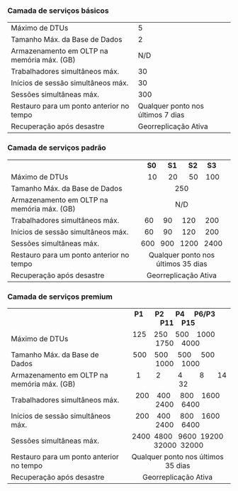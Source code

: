 ### Camada de serviços básicos

|  |  |
|---|---|
| Máximo de DTUs | 5 |
| Tamanho Máx. da Base de Dados | 2 |
| Armazenamento em OLTP na memória máx. (GB) | N/D |
| Trabalhadores simultâneos máx. | 30 |
| Inícios de sessão simultâneos máx. | 30 |
| Sessões simultâneas máx. | 300 |
| Restauro para um ponto anterior no tempo | Qualquer ponto nos últimos 7 dias |
| Recuperação após desastre | Georreplicação Ativa |


### Camada de serviços padrão

|   |  |
|---|:---:|
|| **S0** &nbsp;&nbsp;&nbsp;&nbsp; **S1** &nbsp;&nbsp;&nbsp;&nbsp; **S2** &nbsp;&nbsp;&nbsp; **S3**|
| Máximo de DTUs | &nbsp;&nbsp;10 &nbsp;&nbsp;&nbsp;&nbsp; 20 &nbsp;&nbsp;&nbsp;&nbsp; 50 &nbsp;&nbsp; 100 |
| Tamanho Máx. da Base de Dados | 250 |
| Armazenamento em OLTP na memória máx. (GB) | N/D |
| Trabalhadores simultâneos máx. | 60 &nbsp;&nbsp;&nbsp; 90 &nbsp;&nbsp;&nbsp; 120 &nbsp;&nbsp;&nbsp; 200 |
| Inícios de sessão simultâneos máx. | 60 &nbsp;&nbsp;&nbsp; 90 &nbsp;&nbsp;&nbsp; 120 &nbsp;&nbsp;&nbsp; 200 |
| Sessões simultâneas máx. | 600 &nbsp; 900 &nbsp; 1200 &nbsp; 2400 |
| Restauro para um ponto anterior no tempo | Qualquer ponto nos últimos 35 dias |
| Recuperação após desastre | Georreplicação Ativa |


### Camada de serviços premium

|   |  |
|---|:---:|
|| **P1** &nbsp;&nbsp;&nbsp;&nbsp; **P2** &nbsp;&nbsp;&nbsp;&nbsp; **P4** &nbsp;&nbsp;&nbsp; **P6/P3** &nbsp;&nbsp; **P11** &nbsp;&nbsp; **P15**|
| Máximo de DTUs | 125 &nbsp;&nbsp; 250 &nbsp;&nbsp; 500 &nbsp;&nbsp; 1000 &nbsp;&nbsp;&nbsp; 1750 &nbsp;&nbsp; 4000 |
| Tamanho Máx. da Base de Dados | 500 &nbsp;&nbsp; 500 &nbsp;&nbsp;&nbsp; 500 &nbsp;&nbsp;&nbsp; 500 &nbsp;&nbsp;&nbsp; 1000 &nbsp;&nbsp; 1000 |
| Armazenamento em OLTP na memória máx. (GB) | &nbsp;&nbsp;&nbsp;&nbsp;1 &nbsp;&nbsp;&nbsp;&nbsp;&nbsp;&nbsp; 2 &nbsp;&nbsp;&nbsp;&nbsp;&nbsp;&nbsp;&nbsp; 4 &nbsp;&nbsp;&nbsp;&nbsp;&nbsp;&nbsp;&nbsp; 8 &nbsp;&nbsp;&nbsp;&nbsp;&nbsp; 14 &nbsp;&nbsp;&nbsp;&nbsp;&nbsp; 32 |
| Trabalhadores simultâneos máx. | &nbsp; 200 &nbsp;&nbsp; 400 &nbsp;&nbsp;&nbsp; 800 &nbsp;&nbsp; 1600 &nbsp; 2400 &nbsp;&nbsp; 6400 |
| Inícios de sessão simultâneos máx. | &nbsp; 200 &nbsp;&nbsp; 400 &nbsp;&nbsp;&nbsp; 800 &nbsp;&nbsp; 1600 &nbsp; 2400 &nbsp;&nbsp; 6400 |
| Sessões simultâneas máx. | 2400 &nbsp;4800 &nbsp; 9600 &nbsp;19200 &nbsp;32000 &nbsp;32000 |
| Restauro para um ponto anterior no tempo | Qualquer ponto nos últimos 35 dias |
| Recuperação após desastre | Georreplicação Ativa |




<!--HONumber=ago16_HO4-->


